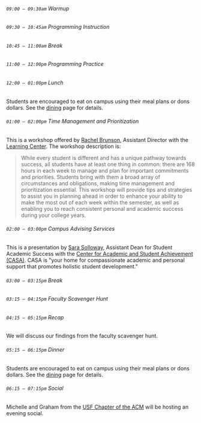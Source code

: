 ###### `09:00 – 09:30am` Warmup

###### `09:30 – 10:45am` Programming Instruction

###### `10:45 – 11:00am` *Break*

###### `11:00 – 12:00pm` Programming Practice

###### `12:00 – 01:00pm` *Lunch*

Students are encouraged to eat on campus using their meal plans or dons dollars. See the [dining](dining.html) page for details.

###### `01:00 – 02:00pm` Time Management and Prioritization

This is a workshop offered by [Rachel Brunson](https://myusf.usfca.edu/lwsc/staff), Assistant Director with the [Learning Center](https://myusf.usfca.edu/learning-center). The workshop description is:

> While every student is different and has a unique pathway towards success, all students have at least one thing in common: there are 168 hours in each week to manage and plan for important commitments and priorities. Students bring with them a broad array of circumstances and obligations, making time management and prioritization essential. This workshop will provide tips and strategies to assist you in planning ahead in order to enhance your ability to make the most out of each week within the semester, as well as enabling you to reach consistent personal and academic success during your college years.

###### `02:00 – 03:00pm` Campus Advising Services

This is a presentation by [Sara Solloway](https://myusf.usfca.edu/casa/profiles/solloway), Assistant Dean for Student Academic Success with the [Center for Academic and Student Achievement (CASA)](https://myusf.usfca.edu/casa). CASA is "your home for compassionate academic and personal support that promotes holistic student development."

###### `03:00 – 03:15pm` *Break*

###### `03:15 – 04:15pm` Faculty Scavenger Hunt

###### `04:15 – 05:15pm` Recap

We will discuss our findings from the faculty scavenger hunt.

###### `05:15 – 06:15pm` *Dinner*

Students are encouraged to eat on campus using their meal plans or dons dollars. See the [dining](dining.html) page for details.

###### `06:15 – 07:15pm` *Social*

Michelle and Graham from the [USF Chapter of the ACM](https://usfcaacm.github.io/) will be hosting an evening social.
